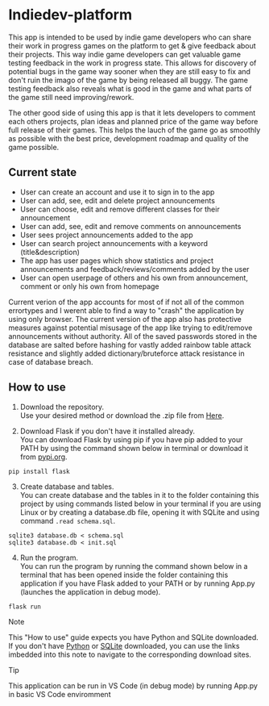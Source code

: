 # Indiedev-platform

This app is intended to be used by indie game developers who can share their work in progress games on the platform to get & give feedback about their projects. This way indie game developers can get valuable game testing feedback in the work in progress state. This allows for discovery of potential bugs in the game way sooner when they are still easy to fix and don't ruin the imago of the game by being released all buggy. The game testing feedback also reveals what is good in the game and what parts of the game still need improving/rework.

The other good side of using this app is that it lets developers to comment each others projects, plan ideas and planned price of the game way before full release of their games. This helps the lauch of the game go as smoothly as possible with the best price, development roadmap and quality of the game possible.




## Current state

* User can create an account and use it to sign in to the app
* User can add, see, edit and delete project announcements
* User can choose, edit and remove different classes for their announcement
* User can add, see, edit and remove comments on announcements
* User sees project announcements added to the app
* User can search project announcements with a keyword (title&description)
* The app has user pages which show statistics and project announcements and feedback/reviews/comments added by the user
* User can open userpage of others and his own from announcement, comment or only his own from homepage


Current verion of the app accounts for most of if not all of the common errortypes and I werent able to find a way to "crash" the application by using only browser.
The current version of the app also has protective measures against potential misusage of the app like trying to edit/remove announcements without authority.
All of the saved passwords stored in the database are salted before hashing for vastly added rainbow table attack resistance and slightly added dictionary/bruteforce attack resistance in case of database breach.



## How to use
1. Download the repository.<br/>
   Use your desired method or download the .zip file from [Here](https://github.com/ogsavimaja/indiedev-platform/archive/refs/heads/main.zip).

2. Download Flask if you don't have it installed already.<br/>
   You can download Flask by using pip if you have pip added to your PATH by using the command shown below in terminal or download it from [pypi.org](https://pypi.org/project/Flask/).
 
```
pip install flask
```

3. Create database and tables.<br/>
   You can create database and the tables in it to the folder containing this project by using commands listed below in your terminal if you are using Linux or by creating a database.db file, opening it with SQLite and     using command `.read schema.sql`.

```
sqlite3 database.db < schema.sql
sqlite3 database.db < init.sql
```

4. Run the program.<br/>
   You can run the program by running the command shown below in a terminal that has been opened inside the folder containing this application if you have Flask added to your PATH or by running App.py (launches the  application in debug mode).

```
flask run
```

> [!NOTE]
> This "How to use" guide expects you have Python and SQLite downloaded.
> If you don't have [Python](https://www.python.org/downloads/) or [SQLite](https://www.sqlite.org/download.html) downloaded, you can use the links imbedded into this note to navigate to the corresponding download sites.

> [!TIP]
> This application can be run in VS Code (in debug mode) by running App.py in basic VS Code enviromment
